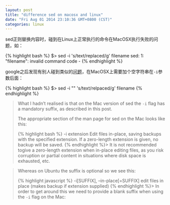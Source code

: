 ```yaml
---
layout: post
title: "difference sed on macosx and linux"
date: "Fri Aug 01 2014 23:10:36 GMT+0800 (CST)"
categories: linux
---
```


sed正则替换内容时，碰到在Linux上正常执行的命令在MacOSX执行失败的问题，如：

{% highlight bash %}
$> sed -i 's/text/replaced/g' filename
sed: 1: "filename": invalid command code -
{% endhighlight %}

google之后发现有别人碰到类似的[问题](http://www.markhneedham.com/blog/2011/01/14/sed-sed-1-invalid-command-code-r-on-mac-os-x/)，在MacOSX上需要加个空字符串在`-i`参数后面：

{% highlight bash %}
$> sed -i "" 's/text/relpaced/g' filename
{% endhighlight %}

> What I hadn’t realised is that on the Mac version of sed the `-i` flag has a mandatory suffix, as described in this post.
>
> The appropriate section of the man page for sed on the Mac looks like this:
>
> {% highlight bash %}
-i extension
    Edit files in-place, saving backups with the specified extension. If a zero-length extension is given, no backup will be saved.
{% endhighlight %}>
> It is not recommended togive a zero-length extension when in-place editing files, as you risk corruption or partial content in situations where disk space is exhausted, etc.


> Whereas on Ubuntu the suffix is optional so we see this:
>
>{% highlight javascript %}
-i[SUFFIX], –in-place[=SUFFIX]
    edit files in place (makes backup if extension supplied)
{% endhighlight %}>
> In order to get around this we need to provide a blank suffix when using the `-i` flag on the Mac:
